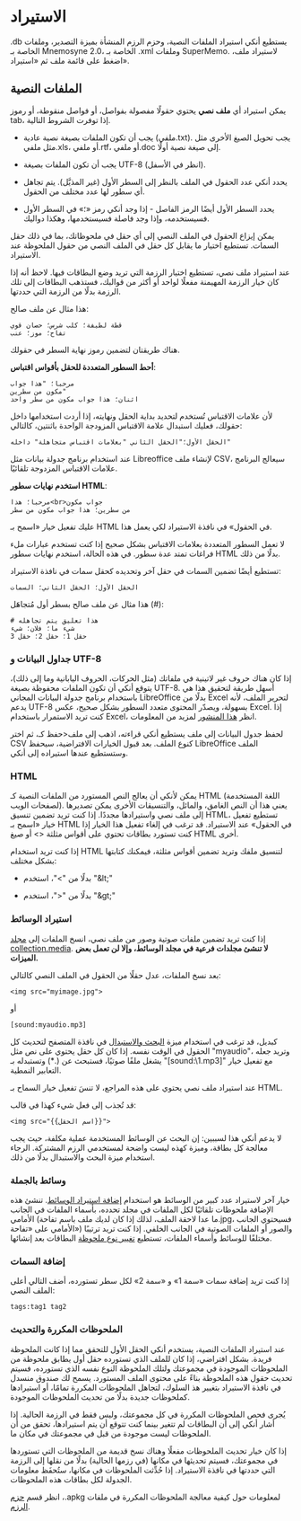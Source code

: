 # الاستيراد

يستطيع أنكي استيراد الملفات النصية، وحزم الرزم المنشأة بميزة التصدير،
وملفات <span dir="ltr">.db</span> الخاصة بـ Mnemosyne 2.0،
وملفات <span dir="ltr">.xml</span> الخاصة بـ SuperMemo.
لاستيراد ملف، اضغط على قائمة ملف ثم «استيراد».

## الملفات النصية

يمكن استيراد أي **ملف نصي** يحتوي حقولًا مفصولة بفواصل، أو فواصل منقوطة، أو رموز tab،
إذا توفرت الشروط التالية.

-   يجب أن تكون الملفات بصيغة نصية عادية (ملفي.txt). يجب تحويل الصيغ الأخرى مثل
     مثل ملفي.xls، أو ملفي.rtf، أو ملفي.doc إلى صيغة نصية أولًا.

-   يجب أن تكون الملفات بصيغة UTF-8 (انظر في الأسفل).

-   يحدد أنكي عدد الحقول في الملف بالنظر إلى السطر الأول (غير المذيَّل). يتم تجاهل
    أي سطور لها عدد مختلف من الحقول.

-   يحدد السطر الأول أيضًا الرمز الفاصل - إذا وجد أنكي رمز «؛» في السطر الأول فسيستخدمه،
    وإذا وجد فاصلة فسيستخدمها، وهكذا دواليك.

يمكن إيزاع الحقول في الملف النصي إلى أي حقل في ملحوظاتك، بما في ذلك حقل السمات.
تستطيع اختيار ما يقابل كل حقل في الملف النصي من حقول الملحوظة عند الاستيراد.

عند استيراد ملف نصي، تستطيع اختيار الرزمة التي تريد وضع البطاقات فيها.
لاحظ أنه إذا كان خيار الرزمة المهيمنة مفعلًا لواحد أو أكثر من قوالبك، فستذهب البطاقات
إلى تلك الرزمة بدلًا من الرزمة التي حددتها.

هذا مثال عن ملف صالح:

    قطة لطيفة؛ كلب شرس؛ حصان قوي
    تفاح؛ موز؛ عنب

هناك طريقتان لتضمين رموز نهاية السطر في حقولك.

**أحط السطور المتعددة للحقل بأقواس اقتباس**:

    مرحبا؛ "هذا جواب
    مكون من سطرين"
    اثنان؛ هذا جواب مكون من سطر واحد

لأن علامات الاقتباس تُستخدم لتحديد بداية الحقل ونهايته، إذا أردت استخدامها داخل حقولك،
فعليك استبدال علامة الاقتباس المزودجة الواحدة باثنتين، كالتالي:

    الحقل الأول؛"الحقل الثاني "بعلامات اقتباس متجاهلة" داخله"

عند استخدام برنامج جدولة بيانات مثل Libreoffice لإنشاء ملف CSV، سيعالج البرنامج
علامات الاقتباس المزدوجة تلقائيًا.

**استخدم نهايات سطور HTML**:

    مرحبا؛ هذا<br>جواب مكون
    من سطرين؛ هذا جواب مكون من سطر

عليك تفعيل خيار «اسمح بـ HTML في الحقول» في نافذة الاستيراد لكي يعمل هذا.

لا تعمل السطور المتعددة بعلامات الاقتباس بشكل صحيح إذا كنت تستخدم عبارات ملء فراغات
تمتد عدة سطور. في هذه الحالة، استخدم نهايات سطور HTML بدلًا من ذلك.

تستطيع أيضًا تضمين السمات في حقل آخر وتحديده كحقل سمات في نافذة الاستيراد:

    الحقل الأول؛ الحقل الثاني؛ السمات

هذا مثال عن ملف صالح بسطر أول مُتجاهَل (\#):

    # هذا تعليق يتم تجاهله
    شيء ما؛ فلان؛ شيء
    حقل 1؛ حقل 2؛ حقل 3

### جداول البيانات و UTF-8

إذا كان هناك حروف غير لاتينية في ملفاتك (مثل الحركات، الحروف اليابانية وما إلى ذلك)،
يتوقع أنكي أن تكون الملفات محفوظة بصيغة UTF-8. أسهل طريقة لتحقيق هذا هي باستخدام
برنامج جدولة البيانات المجاني LibreOffice بدلًا من Excel لتحرير الملف،
لأنه يدعم UTF-8 بسهولة، ويصدّر المحتوى متعدد السطور بشكل صحيح، عكس Excel.
إذا كنت تريد الاستمرار باستخدام Excel،
انظر [هذا المنشور](https://docs.google.com/document/d/12YE_FS6A9ANLTESJNtPP116ti4nNmCBghyoJBRtno_k/edit?usp=sharing)
لمزيد من المعلومات.

لحفظ جدول البيانات إلى ملف يستطيع أنكي قراءته، اذهب إلى ملف&lt;حفظ كـ، ثم اختر CSV
كنوع الملف. بعد قبول الخيارات الافتراضية، سيحفظ LibreOffice الملف وستستطيع عندها
استيراده إلى أنكي.

### HTML

يمكن لأنكي أن يعالج النص المستورد من الملفات النصية كـ HTML (اللغة المستخدمة لصفحات الويب).
يعني هذا أن النص الغامق، والمائل، والتنسيقات الأخرى يمكن تصديرها إلى ملف نصي واستيرادها مجددًا.
إذا كنت تريد تضمين تنسيق HTML، تستطيع تفعيل خيار «اسمح بـ HTML في الحقول» عند الاستيراد.
قد ترغب في إلغاء تفعيل هذا الخيار إذا كنت تستورد بطاقات تحتوي
على أقواس مثلثة &lt;&gt; أو صيغ HTML أخرى.

إذا كنت تريد استخدام HTML لتنسيق ملفك وتريد تضمين أقواس مثلثة، فيمكنك كتابتها
بشكل مختلف:

-   بدلًا من <span dir="ltr">"&lt;"</span>، استخدم <span dir="ltr">"&amp;lt;"</span>

-   بدلًا من <span dir="ltr">"&gt;"</span>، استخدم <span dir="ltr">"&amp;gt;"</span>

### استيراد الوسائط

إذا كنت تريد تضمين ملفات صوتية وصور من ملف نصي، انسخ الملفات إلى
[مجلد collection.media](files.md). **لا تنشئ مجلدات فرعية في مجلد الوسائط،
وإلا لن تعمل بعض الميزات.**

بعد نسخ الملفات، عدل حقلًا من الحقول في الملف النصي كالتالي:

<div dir="ltr">

    <img src="myimage.jpg">
</div>

أو

<div dir="ltr">

    [sound:myaudio.mp3]
</div>

كبديل، قد ترغب في استخدام ميزة [البحث والاستبدال](browsing.md) في نافذة المتصفح
لتحديث كل الحقول في الوقت نفسه. إذا كان كل حقل يحتوي على نص مثل "myaudio"،
وتريد جعله يشغل ملفًا صوتيًا، فستبحث عن (.\*) وتستبدله بـ "\[sound:\\1.mp3\]"
مع تفعيل خيار التعابير النمطية.

عند استيراد ملف نصي يحتوي على هذه المراجع، لا تنسَ تفعيل خيار السماح بـ HTML.

قد تُجذب إلى فعل شيء كهذا في قالب:

<div dir="ltr">

    <img src="{{اسم الحقل}}">
</div>

لا يدعم أنكي هذا لسببين: إن البحث عن الوسائط المستخدمة عملية مكلفة، حيث يجب معالجة
كل بطاقة، وميزة كهذه ليست واضحة لمستخدمي الرزم المشتركة. الرجاء استخدام
ميزة البحث والاستبدال بدلًا من ذلك.

### وسائط بالجملة

خيار آخر لاستيراد عدد كبير من الوسائط هو استخدام
[إضافة استيراد الوسائط](https://ankiweb.net/shared/info/1531997860).
تنشئ هذه الإضافة ملحوظات تلقائيًا لكل الملفات في مجلد تحدده، بأسماء الملفات في الجانب الأمامي
(ما عدا لاحقة الملف، لذلك إذا كان لديك ملف باسم تفاحة.jpg، فسيحتوي الجانب الأمامي على «تفاحة»)
والصور أو الملفات الصوتية في الجانب الخلفي. إذا كنت تريد ترتيبًا مختلفًا للوسائط وأسماء الملفات،
تستطيع [تغيير نوع ملحوظة](browsing.md) البطاقات بعد إنشائها.

### إضافة السمات

إذا كنت تريد إضافة سمات «سمة 1» و «سمة 2» لكل سطر تستورده، أضف التالي أعلى الملف النصي:

<div dir="ltr">

    tags:tag1 tag2
</div>

### الملحوظات المكررة والتحديث

عند استيراد الملفات النصية، يستخدم أنكي الحقل الأول للتحقق مما إذا كانت الملحوظة فريدة.
بشكل افتراضي، إذا كان للملف الذي تستورده حقل أول يطابق ملحوظة من الملحوظات الموجودة
في مجموعتك ولتلك الملحوظة النوع نفسه الذي تستورده، فسيتم تحديث حقول هذه الملحوظة
بناءً على محتوى الملف المستورد. يسمح لك صندوق منسدل في نافذة الاستيراد بتغيير هذ السلوك،
لتجاهل الملحوظات المكررة تمامًا، أو استيرادها كملحوظات جديدة بدلًا من تحديث الملحوظات الموجودة.

يُجرى فحص الملحوظات المكررة في كل مجموعتك، وليس فقط في الرزمة الحالية.
إذا أشار أنكي إلى أن البطاقات لم تتغير بينما كنت تتوقع أن يتم استيرادها، تحقق من
أن الملحوظات ليست موجودة من قبل في مجموعتك في مكان ما.

إذا كان خيار تحديث الملحوظات مفعلًا وهناك نسخ قديمة من الملحوظات التي تستوردها
في مجموعتك، فسيتم تحديثها في مكانها (في رزمها الحالية) بدلًا من نقلها إلى الرزمة
التي حددتها في نافذة الاستيراد. إذا حُدِّثت الملحوظات في مكانها، ستُحفَظ معلومات الجدولة
لكل بطاقات هذه الملحوظات.

لمعلومات حول كيفية معالجة الملحوظات المكررة في ملفات <span dir="ltr">.apkg</span>،
انظر قسم [حزم الرزم](exporting.md#packaged-decks).
